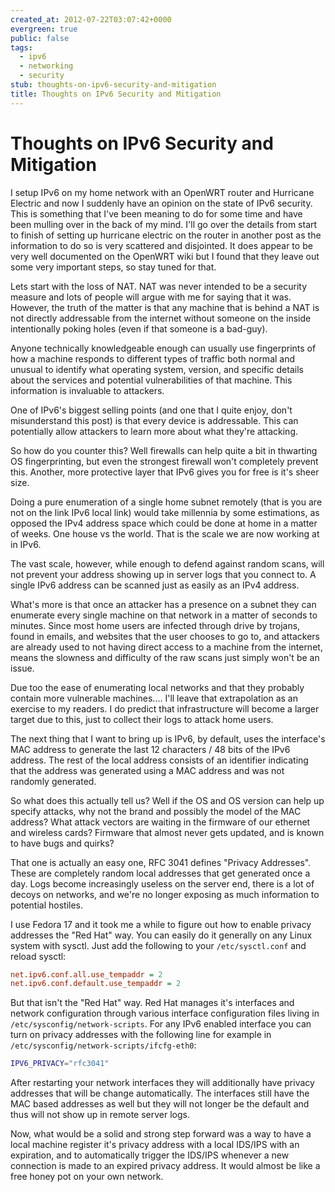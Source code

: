 ```yaml
---
created_at: 2012-07-22T03:07:42+0000
evergreen: true
public: false
tags:
  - ipv6
  - networking
  - security
stub: thoughts-on-ipv6-security-and-mitigation
title: Thoughts on IPv6 Security and Mitigation
---
```


# Thoughts on IPv6 Security and Mitigation

I setup IPv6 on my home network with an OpenWRT router and Hurricane Electric
and now I suddenly have an opinion on the state of IPv6 security. This is
something that I've been meaning to do for some time and have been mulling over
in the back of my mind. I'll go over the details from start to finish of
setting up hurricane electric on the router in another post as the information
to do so is very scattered and disjointed. It does appear to be very well
documented on the OpenWRT wiki but I found that they leave out some very
important steps, so stay tuned for that.

Lets start with the loss of NAT. NAT was never intended to be a security
measure and lots of people will argue with me for saying that it was. However,
the truth of the matter is that any machine that is behind a NAT is not
directly addressable from the internet without someone on the inside
intentionally poking holes (even if that someone is a bad-guy).

Anyone technically knowledgeable enough can usually use fingerprints of how a
machine responds to different types of traffic both normal and unusual to
identify what operating system, version, and specific details about the
services and potential vulnerabilities of that machine. This information is
invaluable to attackers.

One of IPv6's biggest selling points (and one that I quite enjoy, don't
misunderstand this post) is that every device is addressable. This can
potentially allow attackers to learn more about what they're attacking.

So how do you counter this? Well firewalls can help quite a bit in thwarting OS
fingerprinting, but even the strongest firewall won't completely prevent this.
Another, more protective layer that IPv6 gives you for free is it's sheer size.

Doing a pure enumeration of a single home subnet remotely (that is you are not
on the link IPv6 local link) would take millennia by some estimations, as
opposed the IPv4 address space which could be done at home in a matter of
weeks. One house vs the world. That is the scale we are now working at in IPv6.

The vast scale, however, while enough to defend against random scans, will not
prevent your address showing up in server logs that you connect to. A single
IPv6 address can be scanned just as easily as an IPv4 address.

What's more is that once an attacker has a presence on a subnet they can
enumerate every single machine on that network in a matter of seconds to
minutes. Since most home users are infected through drive by trojans, found in
emails, and websites that the user chooses to go to, and attackers are already
used to not having direct access to a machine from the internet, means the
slowness and difficulty of the raw scans just simply won't be an issue.

Due too the ease of enumerating local networks and that they probably contain
more vulnerable machines.... I'll leave that extrapolation as an exercise to my
readers. I do predict that infrastructure will become a larger target due to
this, just to collect their logs to attack home users.

The next thing that I want to bring up is IPv6, by default, uses the
interface's MAC address to generate the last 12 characters / 48 bits of the
IPv6 address. The rest of the local address consists of an identifier
indicating that the address was generated using a MAC address and was not
randomly generated.

So what does this actually tell us? Well if the OS and OS version can help up
specify attacks, why not the brand and possibly the model of the MAC address?
What attack vectors are waiting in the firmware of our ethernet and wireless
cards? Firmware that almost never gets updated, and is known to have bugs and
quirks?

That one is actually an easy one, RFC 3041 defines "Privacy Addresses". These
are completely random local addresses that get generated once a day. Logs
become increasingly useless on the server end, there is a lot of decoys on
networks, and we're no longer exposing as much information to potential
hostiles.

I use Fedora 17 and it took me a while to figure out how to enable privacy
addresses the "Red Hat" way. You can easily do it generally on any Linux system
with sysctl. Just add the following to your `/etc/sysctl.conf` and reload
sysctl:

```ini
net.ipv6.conf.all.use_tempaddr = 2
net.ipv6.conf.default.use_tempaddr = 2
```

But that isn't the "Red Hat" way. Red Hat manages it's interfaces and network
configuration through various interface configuration files living in
`/etc/sysconfig/network-scripts`. For any IPv6 enabled interface you can turn
on privacy addresses with the following line for example in
`/etc/sysconfig/network-scripts/ifcfg-eth0`:

```sh
IPV6_PRIVACY="rfc3041"
```

After restarting your network interfaces they will additionally have privacy
addresses that will be change automatically. The interfaces still have the MAC
based addresses as well but they will not longer be the default and thus will
not show up in remote server logs.

Now, what would be a solid and strong step forward was a way to have a local
machine register it's privacy address with a local IDS/IPS with an expiration,
and to automatically trigger the IDS/IPS whenever a new connection is made to
an expired privacy address. It would almost be like a free honey pot on your
own network.
